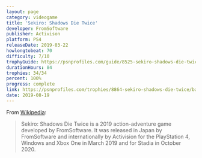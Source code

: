```yaml
---
layout: page
category: videogame
title: 'Sekiro: Shadows Die Twice'
developer: FromSoftware
publisher: Activison
platform: PS4
releaseDate: 2019-03-22
howlongtobeat: 70
difficulty: 7/10
trophyGuide: https://psnprofiles.com/guide/8525-sekiro-shadows-die-twice-trophy-guide
durationHours: 84
trophies: 34/34
percent: 100%
progress: complete
link: https://psnprofiles.com/trophies/8864-sekiro-shadows-die-twice/barrelofjuice
date: 2019-08-19
---
```


From [Wikipedia](https://en.wikipedia.org/wiki/Sekiro:_Shadows_Die_Twice):

> Sekiro: Shadows Die Twice is a 2019 action-adventure game developed by FromSoftware. It was released in Japan by FromSoftware and internationally by Activision for the PlayStation 4, Windows and Xbox One in March 2019 and for Stadia in October 2020.
